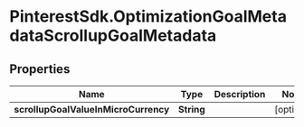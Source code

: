 # PinterestSdk.OptimizationGoalMetadataScrollupGoalMetadata

## Properties

Name | Type | Description | Notes
------------ | ------------- | ------------- | -------------
**scrollupGoalValueInMicroCurrency** | **String** |  | [optional] 


